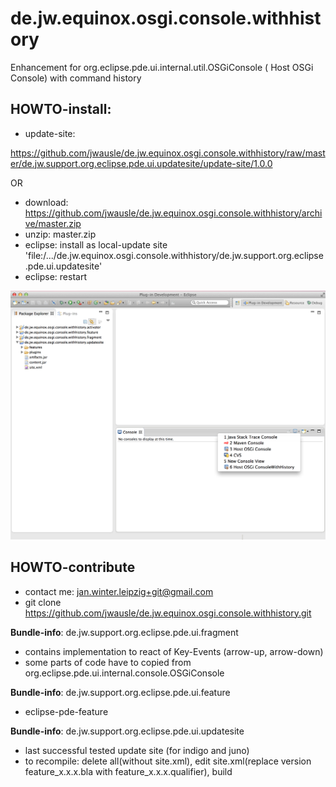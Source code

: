 de.jw.equinox.osgi.console.withhistory
======================================

Enhancement for org.eclipse.pde.ui.internal.util.OSGiConsole ( Host OSGi Console) with command history


## HOWTO-install:
- update-site: 

https://github.com/jwausle/de.jw.equinox.osgi.console.withhistory/raw/master/de.jw.support.org.eclipse.pde.ui.updatesite/update-site/1.0.0


OR

- download: https://github.com/jwausle/de.jw.equinox.osgi.console.withhistory/archive/master.zip
- unzip: master.zip
- eclipse: install as local-update site 'file:/.../de.jw.equinox.osgi.console.withhistory/de.jw.support.org.eclipse.pde.ui.updatesite'
- eclipse: restart 

![show console/select-first-arrow-down-from-console-toolbar and find 'Host OSGiConsoleWithHistory' beside 'Host OSGiConsole'](https://github.com/jwausle/de.jw.equinox.osgi.console.withhistory/raw/master/img/screenshot-successful-installation.png)

## HOWTO-contribute
- contact me: jan.winter.leipzig+git@gmail.com
- git clone https://github.com/jwausle/de.jw.equinox.osgi.console.withhistory.git


**Bundle-info**: de.jw.support.org.eclipse.pde.ui.fragment
- contains implementation to react of Key-Events (arrow-up, arrow-down)
- some parts of code have to copied from org.eclipse.pde.ui.internal.console.OSGiConsole 

**Bundle-info**: de.jw.support.org.eclipse.pde.ui.feature
- eclipse-pde-feature 

**Bundle-info**: de.jw.support.org.eclipse.pde.ui.updatesite
- last successful tested update site (for indigo and juno)
- to recompile: delete all(without site.xml), edit site.xml(replace version feature_x.x.x.bla with feature_x.x.x.qualifier), build
